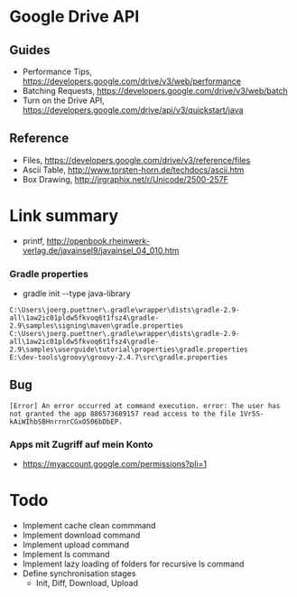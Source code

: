 
# Google Drive API
## Guides
* Performance Tips, https://developers.google.com/drive/v3/web/performance
* Batching Requests, https://developers.google.com/drive/v3/web/batch
* Turn on the Drive API, https://developers.google.com/drive/api/v3/quickstart/java

## Reference
* Files, https://developers.google.com/drive/v3/reference/files
* Ascii Table, http://www.torsten-horn.de/techdocs/ascii.htm
* Box Drawing, http://jrgraphix.net/r/Unicode/2500-257F

# Link summary
* printf, http://openbook.rheinwerk-verlag.de/javainsel9/javainsel_04_010.htm

### Gradle properties
* gradle init --type java-library
```
C:\Users\joerg.puettner\.gradle\wrapper\dists\gradle-2.9-all\1aw2ic01pldw5fkvoq6t1fsz4\gradle-2.9\samples\signing\maven\gradle.properties
C:\Users\joerg.puettner\.gradle\wrapper\dists\gradle-2.9-all\1aw2ic01pldw5fkvoq6t1fsz4\gradle-2.9\samples\userguide\tutorial\properties\gradle.properties
E:\dev-tools\groovy\groovy-2.4.7\src\gradle.properties
```

## Bug
````
[Error] An error occurred at command execution. error: The user has not granted the app 886573689157 read access to the file 1Vr5S-kAiWIhbSBHnrrnrCGxO506bDbEP.
````
### Apps mit Zugriff auf mein Konto
* https://myaccount.google.com/permissions?pli=1


# Todo
* Implement cache clean commmand
* Implement download command
* Implement upload command
* Implement ls command
* Implement lazy loading of folders for recursive ls command
* Define synchronisation stages
  * Init, Diff, Download, Upload


